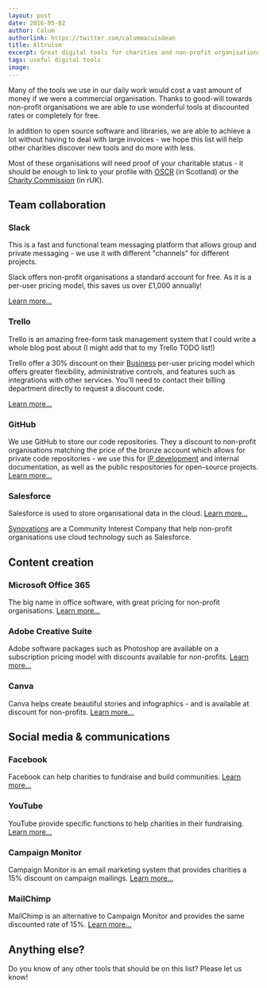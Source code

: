 ```yaml
---
layout: post
date: 2016-05-02
author: Calum
authorlink: https://twitter.com/calummacuisdean
title: Altruism
excerpt: Great digital tools for charities and non-profit organisations
tags: useful digital tools
image:
---
```


Many of the tools we use in our daily work would cost a vast amount of money if we were a commercial organisation. Thanks to good-will towards non-profit organisations we are able to use wonderful tools at discounted rates or completely for free. 

In addition to open source software and libraries, we are able to achieve a lot without having to deal with large invoices - we hope this list will help other charities discover new tools and do more with less.

Most of these organisations will need proof of your charitable status - it should be enough to link to your profile with [OSCR](http://www.oscr.org.uk/charities/search-scottish-charity-register) (in Scotland) or the [Charity Commission](http://apps.charitycommission.gov.uk/showcharity/registerofcharities/RegisterHomePage.aspx) (in rUK). 

## Team collaboration

### Slack

This is a fast and functional team messaging platform that allows group and private messaging - we use it with different "channels" for different projects.

Slack offers non-profit organisations a standard account for free. As it is a per-user pricing model, this saves us over £1,000 annually!

[Learn more...](https://get.slack.help/hc/en-us/articles/204368833-Slack-for-Nonprofits)

### Trello 

Trello is an amazing free-form task management system that I could write a whole blog post about (I might add that to my Trello TODO list!)

Trello offer a 30% discount on their [Business](https://trello.com/business-class) per-user pricing model which offers greater flexibility, administrative controls, and features such as integrations with other services. You'll need to contact their billing department directly to request a discount code. 

[Learn more...](http://help.trello.com/article/718-how-much-does-trello-cost)

### GitHub

We use GitHub to store our code repositories. They a discount to non-profit organisations matching the price of the bronze account which allows for private code repositories - we use this for [IP development](https://en.wikipedia.org/wiki/Intellectual_property) and internal documentation, as well as the public respositories for open-source projects. [Learn more...](https://github.com/nonprofit)

### Salesforce

Salesforce is used to store organisational data in the cloud. [Learn more...](http://www.salesforce.org/nonprofit/)

[Synovations](http://synovations.co.uk/) are a Community Interest Company that help non-profit organisations use cloud technology such as Salesforce.

## Content creation

### Microsoft Office 365

The big name in office software, with great pricing for non-profit organisations. [Learn more...](https://products.office.com/en-us/nonprofit/office-365-nonprofit-plans-and-pricing)

### Adobe Creative Suite

Adobe software packages such as Photoshop are available on a subscription pricing model with discounts available for non-profits. [Learn more...](https://helpx.adobe.com/buying-programs/non-profit.html)

### Canva

Canva helps create beautiful stories and infographics - and is available at discount for non-profits. [Learn more...](https://about.canva.com/canva-for-nonprofits/)

## Social media & communications

### Facebook

Facebook can help charities to fundraise and build communities. [Learn more...](https://nonprofits.fb.com/)

### YouTube

YouTube provide specific functions to help charities in their fundraising. [Learn more...](https://www.youtube.com/nonprofits)

### Campaign Monitor

Campaign Monitor is an email marketing system that provides charities a 15% discount on campaign mailings. [Learn more...](https://www.campaignmonitor.com/non-profits/)

### MailChimp

MailChimp is an alternative to Campaign Monitor and provides the same discounted rate of 15%. [Learn more...](http://mailchimp.com/for-nonprofits/)

## Anything else?

Do you know of any other tools that should be on this list? Please let us know!
